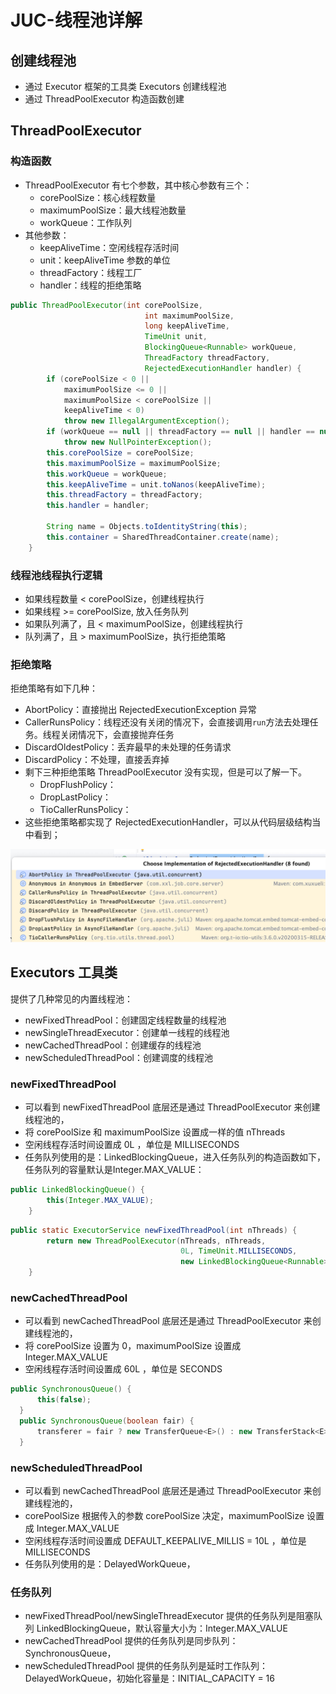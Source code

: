 # JUC-线程池详解
## 创建线程池

- 通过 Executor 框架的工具类 Executors 创建线程池
- 通过 ThreadPoolExecutor 构造函数创建

## ThreadPoolExecutor

### 构造函数

- ThreadPoolExecutor 有七个参数，其中核心参数有三个：
  - corePoolSize：核心线程数量
  - maximumPoolSize：最大线程池数量
  - workQueue：工作队列
- 其他参数：
  - keepAliveTime：空闲线程存活时间
  - unit：keepAliveTime 参数的单位
  - threadFactory：线程工厂
  - handler：线程的拒绝策略

```java
public ThreadPoolExecutor(int corePoolSize,
                              int maximumPoolSize,
                              long keepAliveTime,
                              TimeUnit unit,
                              BlockingQueue<Runnable> workQueue,
                              ThreadFactory threadFactory,
                              RejectedExecutionHandler handler) {
        if (corePoolSize < 0 ||
            maximumPoolSize <= 0 ||
            maximumPoolSize < corePoolSize ||
            keepAliveTime < 0)
            throw new IllegalArgumentException();
        if (workQueue == null || threadFactory == null || handler == null)
            throw new NullPointerException();
        this.corePoolSize = corePoolSize;
        this.maximumPoolSize = maximumPoolSize;
        this.workQueue = workQueue;
        this.keepAliveTime = unit.toNanos(keepAliveTime);
        this.threadFactory = threadFactory;
        this.handler = handler;

        String name = Objects.toIdentityString(this);
        this.container = SharedThreadContainer.create(name);
    }
```


### 线程池线程执行逻辑
- 如果线程数量 < corePoolSize，创建线程执行
- 如果线程 >= corePoolSize, 放入任务队列
- 如果队列满了，且 < maximumPoolSize，创建线程执行
- 队列满了，且 > maximumPoolSize，执行拒绝策略


### 拒绝策略
拒绝策略有如下几种：
- AbortPolicy：直接抛出 RejectedExecutionException 异常
- CallerRunsPolicy：线程还没有关闭的情况下，会直接调用`run`方法去处理任务。线程关闭情况下，会直接抛弃任务
- DiscardOldestPolicy：丢弃最早的未处理的任务请求
- DiscardPolicy：不处理，直接丢弃掉
- 剩下三种拒绝策略 ThreadPoolExecutor 没有实现，但是可以了解一下。
  - DropFlushPolicy：
  - DropLastPolicy：
  - TioCallerRunsPolicy：
- 这些拒绝策略都实现了 RejectedExecutionHandler，可以从代码层级结构当中看到；

![image-20250521111836769](images/image-20250521111836769.png)


## Executors 工具类

提供了几种常见的内置线程池：

- newFixedThreadPool：创建固定线程数量的线程池
- newSingleThreadExecutor：创建单一线程的线程池
- newCachedThreadPool：创建缓存的线程池
- newScheduledThreadPool：创建调度的线程池

### newFixedThreadPool

- 可以看到 newFixedThreadPool 底层还是通过 ThreadPoolExecutor 来创建线程池的，
- 将 corePoolSize 和 maximumPoolSize 设置成一样的值 nThreads
- 空闲线程存活时间设置成 0L ，单位是 MILLISECONDS
- 任务队列使用的是：LinkedBlockingQueue，进入任务队列的构造函数如下，任务队列的容量默认是Integer.MAX_VALUE：
```java
public LinkedBlockingQueue() {
        this(Integer.MAX_VALUE);
    }
```
```java
public static ExecutorService newFixedThreadPool(int nThreads) {
        return new ThreadPoolExecutor(nThreads, nThreads,
                                      0L, TimeUnit.MILLISECONDS,
                                      new LinkedBlockingQueue<Runnable>());
    }
```

### newCachedThreadPool

- 可以看到 newCachedThreadPool 底层还是通过 ThreadPoolExecutor 来创建线程池的，
- 将 corePoolSize 设置为 0，maximumPoolSize 设置成 Integer.MAX_VALUE
- 空闲线程存活时间设置成 60L ，单位是 SECONDS
```java
public SynchronousQueue() {
      this(false);
  }
  public SynchronousQueue(boolean fair) {
      transferer = fair ? new TransferQueue<E>() : new TransferStack<E>();
  }
```

### newScheduledThreadPool

- 可以看到 newCachedThreadPool 底层还是通过 ThreadPoolExecutor 来创建线程池的，
- corePoolSize 根据传入的参数 corePoolSize 决定，maximumPoolSize 设置成 Integer.MAX_VALUE
- 空闲线程存活时间设置成 DEFAULT_KEEPALIVE_MILLIS = 10L ，单位是 MILLISECONDS
- 任务队列使用的是：DelayedWorkQueue，

### 任务队列
- newFixedThreadPool/newSingleThreadExecutor 提供的任务队列是阻塞队列 LinkedBlockingQueue，默认容量大小为：Integer.MAX_VALUE
- newCachedThreadPool 提供的任务队列是同步队列：SynchronousQueue，
- newScheduledThreadPool 提供的任务队列是延时工作队列：DelayedWorkQueue，初始化容量是：INITIAL_CAPACITY = 16

